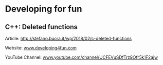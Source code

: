 # Developing for fun
## C++: Deleted functions

Article: http://stefano.buora.it/wp/2018/02/c-deleted-functions

Website: www.developing4fun.com

YouTube Channel: www.youtube.com/channel/UCFEVuSDfTrz9Ofr5k1F2ajw

